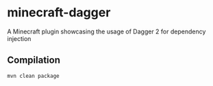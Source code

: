 # minecraft-dagger

A Minecraft plugin showcasing the usage of Dagger 2 for dependency injection

## Compilation

`mvn clean package`